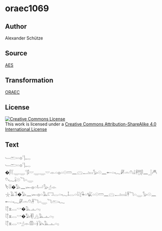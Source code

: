 # oraec1069

## Author

Alexander Schütze

## Source

[AES](https://github.com/simondschweitzer/aes)

## Transformation

[ORAEC](https://oraec.github.io/)

## License

<a rel="license" href="http://creativecommons.org/licenses/by-sa/4.0/"><img alt="Creative Commons License" style="border-width:0" src="https://i.creativecommons.org/l/by-sa/4.0/88x31.png" /></a><br />This work is licensed under a <a rel="license" href="http://creativecommons.org/licenses/by-sa/4.0/">Creative Commons Attribution-ShareAlike 4.0 International License</a>

## Text

𓄑𓂧𓏏𓊖𓊹𓉻<br>
𓄑𓂧𓏏𓊖𓊹𓉻<br>
�𓋴𓇅𓇾𓇾𓊹𓄤𓎟𓇾𓇾𓎟𓁹𓏏𓐍𓏏𓇳𓏠𓈖𓈍𓂝𓏥𓅭𓇳𓈖𓄡𓏏𓆑𓏞𓏛𓄣𓏤𓏙𓋹𓊽𓌀𓋴𓈖𓃀𓄫𓄣𓆑𓏇𓇳𓆓𓏏𓇾<br>
𓌸𓇋𓇋�𓅃𓈖𓆱𓐍𓏏𓂡𓅭𓊨𓁹<br>
𓇼𓄿𓀢�𓅃𓈖𓆱𓐍𓏏𓅓𓉐𓂋𓏏𓆑𓄤𓂋𓏏𓇋𓋔𓇓𓏏𓆤𓏏𓇳𓏠𓈖𓈍𓂝𓏥𓏙𓋹𓆓𓏏𓇾𓅭𓇳𓈖𓄡𓏏𓆑𓏞𓏛𓄣𓏤𓋹𓆓𓏏𓇾𓆓𓂧𓆑<br>
𓇋𓐩𓁷𓂋𓎡�𓅓𓊵𓏏𓊪<br>
𓇋𓐩𓁷𓂋𓎡�𓅃𓌞𓋴𓂻𓅓𓊵𓏏𓊪<br>
𓇋𓐩𓁷𓂋𓎡𓊨𓁹𓏃𓏏𓋀𓅂𓅓𓊵𓏏𓊪<br>
